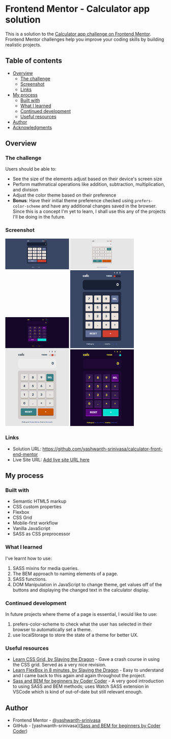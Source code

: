 # Frontend Mentor - Calculator app solution

This is a solution to the [Calculator app challenge on Frontend Mentor](https://www.frontendmentor.io/challenges/calculator-app-9lteq5N29). Frontend Mentor challenges help you improve your coding skills by building realistic projects.

## Table of contents

- [Overview](#overview)
  - [The challenge](#the-challenge)
  - [Screenshot](#screenshot)
  - [Links](#links)
- [My process](#my-process)
  - [Built with](#built-with)
  - [What I learned](#what-i-learned)
  - [Continued development](#continued-development)
  - [Useful resources](#useful-resources)
- [Author](#author)
- [Acknowledgments](#acknowledgments)

## Overview

### The challenge

Users should be able to:

- See the size of the elements adjust based on their device's screen size
- Perform mathmatical operations like addition, subtraction, multiplication, and division
- Adjust the color theme based on their preference
- **Bonus**: Have their initial theme preference checked using `prefers-color-scheme` and have any additional changes saved in the browser. Since this is a concept I'm yet to learn, I shall use this any of the projects I'll be doing in the future.

### Screenshot

<img src="images/Screenshot_Desktop.png" alt="Desktop Site, Theme 1" width="200"/>
<img src="images/Screenshot_Desktop_T2.png" alt="Desktop Site, Theme 1" width="200"/>
<img src="images/Screenshot_Desktop_T3.png" alt="Desktop Site, Theme 1" width="200"/>

<img src="images/Screenshot_Mobile.png" alt="Desktop Site, Theme 1" width="200"/>
<img src="images/Screenshot_Mobile_T2.png" alt="Desktop Site, Theme 1" width="200"/>
<img src="images/Screenshot_Mobile_T3.png" alt="Desktop Site, Theme 1" width="200"/>

### Links

- Solution URL: https://github.com/yashwanth-srinivasa/calculator-front-end-mentor
- Live Site URL: [Add live site URL here](https://your-live-site-url.com)

## My process

### Built with

- Semantic HTML5 markup
- CSS custom properties
- Flexbox
- CSS Grid
- Mobile-first workflow
- Vanilla JavaScript
- SASS as CSS preprocessor

### What I learned

I've learnt how to use:

1. SASS mixins for media queries.
2. The BEM approach to naming elements of a page.
3. SASS functions.
4. DOM Manipulation in JavaScript to change theme, get values off of the buttons and displaying the changed text in the calculator display.

### Continued development

In future projects where theme of a page is essential, I would like to use:

1. prefers-color-scheme to check what the user has selected in their browser to automatically set a theme.
2. use localStorage to store the state of a theme for better UX.

### Useful resources

- [Learn CSS Grid, by Slaying the Dragon](https://www.youtube.com/watch?v=EiNiSFIPIQE) - Gave a crash course in using the CSS grid. Served as a very nice revision.
- [Learn FlexBox in 8 minutes, by Slaying the Dragon](https://www.youtube.com/watch?v=phWxA89Dy94) - Easy to understand and I came back to this again and again throughout the project.
- [Sass and BEM for beginners by Coder Coder](https://www.youtube.com/watch?v=jfMHA8SqUL4) - A very good introduction to using SASS and BEM methods; uses Watch SASS extension in VSCode which is kind of out-of-date but still relevant enough.

## Author

- Frontend Mentor - [@yashwanth-srinivasa](https://www.frontendmentor.io/profile/yashwanth-srinivasa)
- GitHub - [yashwanth-srinivasa]([Sass and BEM for beginners by Coder Coder](https://www.youtube.com/watch?v=jfMHA8SqUL4))
